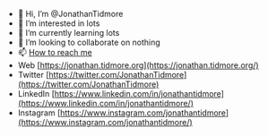 - 👋 Hi, I’m @JonathanTidmore
- 👀 I’m interested in lots
- 🌱 I’m currently learning lots
- 💞️ I’m looking to collaborate on nothing
- 📫 [How to reach me](https://jonathan.tidmore.org/#footer)
- Web [https://jonathan.tidmore.org](https://jonathan.tidmore.org/)  
- Twitter [https://twitter.com/JonathanTidmore](https://twitter.com/JonathanTidmore)  
- LinkedIn [https://www.linkedin.com/in/jonathantidmore](https://www.linkedin.com/in/jonathantidmore/)  
- Instagram [https://www.instagram.com/jonathantidmore](https://www.instagram.com/jonathantidmore/)

<!---
JonathanTidmore/JonathanTidmore is a ✨ special ✨ repository because its `README.md` (this file) appears on your GitHub profile.
You can click the Preview link to take a look at your changes.
--->
